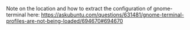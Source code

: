 Note on the location and how to extract the configuration of gnome-terminal here: https://askubuntu.com/questions/631481/gnome-terminal-profiles-are-not-being-loaded/694670#694670
